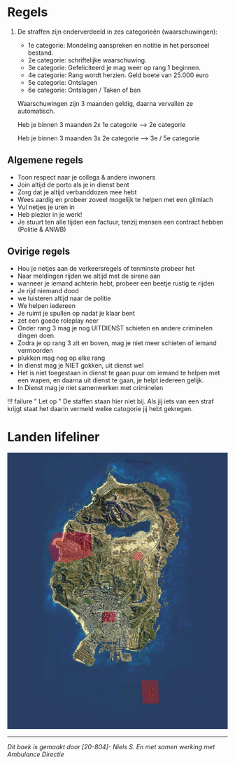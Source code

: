 # Regels

1. De straffen zijn onderverdeeld in zes categorieën (waarschuwingen):
    * 1e categorie: Mondeling aanspreken en notitie in het personeel bestand.
    * 2e categorie: schriftelijke waarschuwing.
    * 3e categorie: Gefeliciteerd je mag weer op rang 1 beginnen.
    * 4e categorie: Rang wordt herzien. Geld boete van 25.000 euro
    * 5e categorie: Ontslagen
    * 6e categorie: Ontslagen / Taken of ban

    Waarschuwingen zijn 3 maanden geldig, daarna vervallen ze automatisch.

    Heb je binnen 3 maanden 2x 1e categorie --> 2e categorie

    Heb je binnen 3 maanden 3x 2e categorie --> 3e / 5e categorie

## Algemene regels
* Toon respect naar je collega & andere inwoners
* Join altijd de porto als je in dienst bent
* Zorg dat je altijd verbanddozen mee hebt
* Wees aardig en probeer zoveel mogelijk te helpen met een glimlach
* Vul netjes je uren in
* Heb plezier in je werk!
* Je stuurt ten alle tijden een factuur, tenzij mensen een contract hebben (Politie & ANWB) 

## Ovirige regels
* Hou je netjes aan de verkeersregels of tenminste probeer het
* Naar meldingen rijden we altijd met de sirene aan
* wanneer je iemand achterin hebt, probeer een beetje rustig te rijden
* Je rijd niemand dood
* we luisteren altijd naar de politie
* We helpen iedereen
* Je ruimt je spullen op nadat je klaar bent
* zet een goede roleplay neer
* Onder rang 3 mag je nog UITDIENST schieten en andere criminelen dingen doen.
* Zodra je op rang 3 zit en boven, mag je niet meer schieten of iemand vermoorden
* plukken mag nog op elke rang
* In dienst mag je NIET gokken, uit dienst wel
* Het is niet toegestaan in dienst te gaan puur om iemand te helpen met een wapen, en daarna uit dienst te gaan, je helpt iedereen gelijk.
* In Dienst mag je niet samenwerken met criminelen 

!!! failure " Let op "
    De staffen staan hier niet bij. Als jij iets van een straf krijgt staat het daarin vermeld welke catogorie jij hebt gekregen.

# Landen lifeliner
![Kaart met risicogebieden](img/restricted_airspace.jpg)

---------------------

*Dit boek is gemaakt door [20-804]- Niels S. En met samen werking met Ambulance Directie*